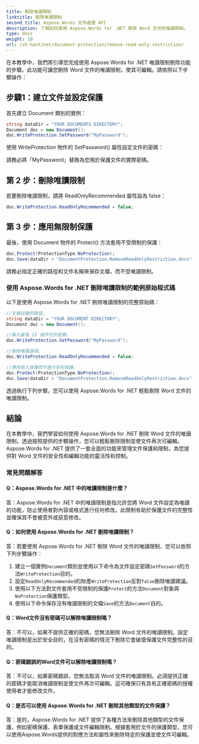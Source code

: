 ```yaml
---
title: 刪除唯讀限制
linktitle: 刪除唯讀限制
second_title: Aspose.Words 文件處理 API
description: 了解如何使用 Aspose.Words for .NET 刪除 Word 文件的唯讀限制。
type: docs
weight: 10
url: /zh-hant/net/document-protection/remove-read-only-restriction/
---
```

在本教學中，我們將引導您完成使用 Aspose.Words for .NET 唯讀限制刪除功能的步驟。此功能可讓您刪除 Word 文件的唯讀限制，使其可編輯。請依照以下步驟操作：

## 步驟1：建立文件並設定保護

首先建立 Document 類別的實例：

```csharp
string dataDir = "YOUR DOCUMENTS DIRECTORY";
Document doc = new Document();
doc.WriteProtection.SetPassword("MyPassword");
```

使用 WriteProtection 物件的 SetPassword() 屬性設定文件的密碼：

請務必將「MyPassword」替換為您用於保護文件的實際密碼。

## 第 2 步：刪除唯讀限制

若要刪除唯讀限制，請將 ReadOnlyRecommended 屬性設為 false：

```csharp
doc.WriteProtection.ReadOnlyRecommended = false;
```

## 第 3 步：應用無限制保護

最後，使用 Document 物件的 Protect() 方法套用不受限制的保護：

```csharp
doc.Protect(ProtectionType.NoProtection);
doc.Save(dataDir + "DocumentProtection.RemoveReadOnlyRestriction.docx");
```

請務必指定正確的路徑和文件名稱來保存文檔，而不受唯讀限制。

### 使用 Aspose.Words for .NET 刪除唯讀限制的範例原始程式碼

以下是使用 Aspose.Words for .NET 刪除唯讀限制的完整原始碼：

```csharp
//文檔目錄的路徑。
string dataDir = "YOUR DOCUMENT DIRECTORY";
Document doc = new Document();

//輸入最長 15 個字元的密碼。
doc.WriteProtection.SetPassword("MyPassword");

//刪除唯讀選項。
doc.WriteProtection.ReadOnlyRecommended = false;

//應用寫入保護而不進行任何保護。
doc.Protect(ProtectionType.NoProtection);
doc.Save(dataDir + "DocumentProtection.RemoveReadOnlyRestriction.docx");
```

透過執行下列步驟，您可以使用 Aspose.Words for .NET 輕鬆刪除 Word 文件的唯讀限制。


## 結論

在本教學中，我們學習如何使用 Aspose.Words for .NET 刪除 Word 文件的唯讀限制。透過按照提供的步驟操作，您可以輕鬆刪除限制並使文件再次可編輯。 Aspose.Words for .NET 提供了一套全面的功能來管理文件保護和限制，為您提供對 Word 文件的安全性和編輯功能的靈活性和控制。

### 常見問題解答

#### Q：Aspose.Words for .NET 中的唯讀限制是什麼？

答：Aspose.Words for .NET 中的唯讀限制是指允許您將 Word 文件設定為唯讀的功能，防止使用者對內容或格式進行任何修改。此限制有助於保護文件的完整性並確保其不會被意外或惡意修改。

#### Q：如何使用 Aspose.Words for .NET 刪除唯讀限制？

答：若要使用 Aspose.Words for .NET 刪除 Word 文件的唯讀限制，您可以依照下列步驟操作：
1. 建立一個實例`Document`類別並使用以下命令為文件設定密碼`SetPassword`的方法`WriteProtection`目的。
2. 設定`ReadOnlyRecommended`的財產`WriteProtection`反對`false`刪除唯讀建議。
3. 使用以下方法對文件套用不受限制的保護`Protect`的方法`Document`對象與`NoProtection`保護類型。
4. 使用以下命令保存沒有唯讀限制的文檔`Save`的方法`Document`目的。

#### Q：Word文件沒有密碼可以解除唯讀限制嗎？

答：不可以，如果不提供正確的密碼，您無法刪除 Word 文件的唯讀限制。設定唯讀限制是出於安全目的，在沒有密碼的情況下刪除它會破壞保護文件完整性的目的。

#### Q：密碼錯誤的Word文件可以解除唯讀限制嗎？

答：不可以，如果密碼錯誤，您無法取消 Word 文件的唯讀限制。必須提供正確的密碼才能取消唯讀限制並使文件再次可編輯。這可確保只有具有正確密碼的授權使用者才能修改文件。

#### Q：是否可以使用 Aspose.Words for .NET 刪除其他類型的文件保護？

答：是的，Aspose.Words for .NET 提供了各種方法來刪除其他類型的文件保護，例如密碼保護、表單保護或文件編輯限制。根據套用於文件的保護類型，您可以使用Aspose.Words提供的對應方法和屬性來刪除特定的保護並使文件可編輯。
